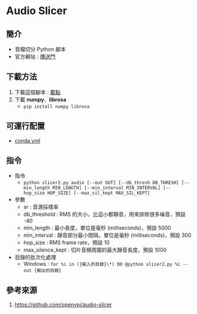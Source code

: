 Audio Slicer
===

簡介
---

- 音檔切分 Python 腳本
- 官方網站 : [傳送門](https://github.com/openvpi/audio-slicer)

下載方法
---

1. 下載這個腳本 : [載點](https://raw.githubusercontent.com/openvpi/audio-slicer/main/slicer2.py)
2. 下載 **numpy**、**librosa**
    - ```pip install numpy librosa```

可運行配置
---
- [conda yml](https://github.com/Connection2Peter/ConnectionNotebook/blob/main/Tool/Media/Audio/AudioSlicer/conda_env.yml)

指令
---
- 指令
    - ```python slicer2.py audio [--out OUT] [--db_thresh DB_THRESH] [--min_length MIN_LENGTH] [--min_interval MIN_INTERVAL] [--hop_size HOP_SIZE] [--max_sil_kept MAX_SIL_KEPT]```
- 參數
    - sr : 音源採樣率
    - db_threshold : RMS 的大小，比這小都靜音，用來排除很多噪音，預設 -40
    - min_length : 最小長度，單位是毫秒 (milliseconds)，預設 5000
    - min_interval : 靜音部分最小間隔，單位是毫秒 (milliseconds)，預設 300
    - hop_size : RMS frame rate，預設 10
    - max_silence_kept : 切片音頻周圍的最大靜音長度，預設 1000
- 目錄的批次化處理
    - Windows : ```for %i in ({輸入的目錄}\*) DO @python slicer2.py %i --out {輸出的目錄}```

參考來源
---
1. https://github.com/openvpi/audio-slicer
